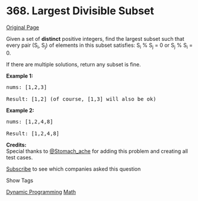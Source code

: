 # 368. Largest Divisible Subset

[Original Page](https://leetcode.com/problems/largest-divisible-subset/)

Given a set of **distinct** positive integers, find the largest subset such that every pair (S<sub>i</sub>, S<sub>j</sub>) of elements in this subset satisfies: S<sub>i</sub> % S<sub>j</sub> = 0 or S<sub>j</sub> % S<sub>i</sub> = 0.

If there are multiple solutions, return any subset is fine.

**Example 1:**

<pre>nums: [1,2,3]

Result: [1,2] (of course, [1,3] will also be ok)
</pre>

**Example 2:**

<pre>nums: [1,2,4,8]

Result: [1,2,4,8]
</pre>

**Credits:**  
Special thanks to [@Stomach_ache](https://discuss.leetcode.com/user/stomach_ache) for adding this problem and creating all test cases.

<div>

[Subscribe](/subscribe/) to see which companies asked this question

</div>

<div>

<div id="tags" class="btn btn-xs btn-warning">Show Tags</div>

<span class="hidebutton">[Dynamic Programming](/tag/dynamic-programming/) [Math](/tag/math/)</span></div>